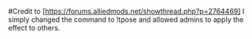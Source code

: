 #Credit to [https://forums.alliedmods.net/showthread.php?p=2764469]
  I simply changed the command to !tpose and allowed admins to apply the effect to others.